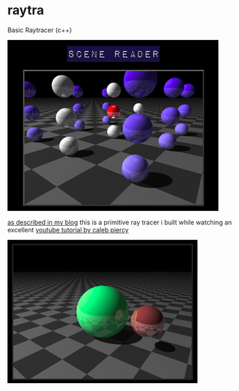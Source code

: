 raytra
======

Basic Raytracer (c++)

![alt text](https://github.com/andrewtdunn/raytra/blob/master/raytracer.png "Logo Title Text 1")


[as described in my blog](http://www.andrewtdunn.com/_blog/entry.php?id=5744&page=11) this is a primitive ray tracer i built while watching an excellent [youtube tutorial by caleb piercy](https://www.youtube.com/watch?v=k_aRiYSXcyo)


![alt text](https://github.com/andrewtdunn/raytra/blob/master/raytra2.png "Logo Title Text 1")
